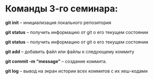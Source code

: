 # Команды 3-го семинара:

**git init** – инициализация локального репозитория

**git status** – получить информацию от git о его текущем состоянии

**git status** – получить информацию от git о его текущем состоянии

**git add** – добавить файл или файлы к следующему коммиту

**git commit -m “message”** – создание коммита.

**git log** – вывод на экран истории всех коммитов с их хеш-кодами